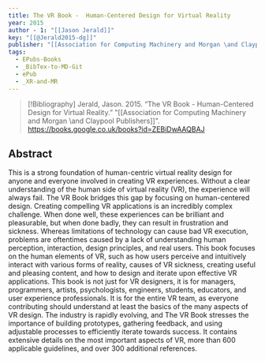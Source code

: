 ```yaml
---
title: The VR Book -  Human-Centered Design for Virtual Reality
year: 2015
author - 1: "[[Jason Jerald]]"
key: "[[@Jerald2015-dg]]"
publisher: "[[Association for Computing Machinery and Morgan \and Claypool Publishers]]"
tags:
  - EPubs-Books
  - _BibTex-to-MD-Git
  - ePub
  - _XR-and-MR
---
```


> [!Bibliography]
> Jerald, Jason. 2015. “The VR Book -  Human-Centered Design for Virtual Reality.” "[[Association for Computing Machinery and Morgan \and Claypool Publishers]]". https://books.google.co.uk/books?id=ZEBiDwAAQBAJ

## Abstract
This is a strong foundation of human-centric virtual reality design for anyone and everyone involved in creating VR experiences. Without a clear understanding of the human side of virtual reality (VR), the experience will always fail. The VR Book bridges this gap by focusing on human-centered design. Creating compelling VR applications is an incredibly complex challenge. When done well, these experiences can be brilliant and pleasurable, but when done badly, they can result in frustration and sickness. Whereas limitations of technology can cause bad VR execution, problems are oftentimes caused by a lack of understanding human perception, interaction, design principles, and real users. This book focuses on the human elements of VR, such as how users perceive and intuitively interact with various forms of reality, causes of VR sickness, creating useful and pleasing content, and how to design and iterate upon effective VR applications. This book is not just for VR designers, it is for managers, programmers, artists, psychologists, engineers, students, educators, and user experience professionals. It is for the entire VR team, as everyone contributing should understand at least the basics of the many aspects of VR design. The industry is rapidly evolving, and The VR Book stresses the importance of building prototypes, gathering feedback, and using adjustable processes to efficiently iterate towards success. It contains extensive details on the most important aspects of VR, more than 600 applicable guidelines, and over 300 additional references.
